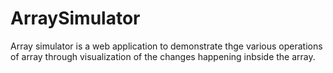 # ArraySimulator

Array simulator is a web application to demonstrate thge various operations of array through visualization
of the changes happening inbside the array.
